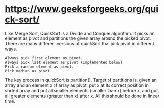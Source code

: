 # https://www.geeksforgeeks.org/quick-sort/

Like Merge Sort, QuickSort is a Divide and Conquer algorithm. It picks an element as pivot and partitions the given array around the picked pivot.  
There are many different versions of quickSort that pick pivot in different ways.   

    Always pick first element as pivot.  
    Always pick last element as pivot (implemented below)  
    Pick a random element as pivot.  
    Pick median as pivot.    
The key process in quickSort is partition(). Target of partitions is, given an array and an element x of array as pivot, put x at its correct position in sorted array
and put all smaller elements (smaller than x) before x, and put all greater elements (greater than x) after x. All this should be done in linear time.   
